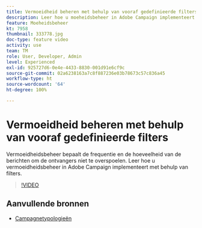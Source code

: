 ```yaml
---
title: Vermoeidheid beheren met behulp van vooraf gedefinieerde filters
description: Leer hoe u moeheidsbeheer in Adobe Campaign implementeert met behulp van filters.
feature: Moeheidsbeheer
kt: 7958
thumbnail: 333778.jpg
doc-type: feature video
activity: use
team: TM
role: User, Developer, Admin
level: Experienced
exl-id: 925727d6-0e4e-4433-8830-001d91e6cf9c
source-git-commit: 02a6238163a7c8f887236e03b78673c57c836a45
workflow-type: ht
source-wordcount: '64'
ht-degree: 100%

---
```


# Vermoeidheid beheren met behulp van vooraf gedefinieerde filters

Vermoeidheidsbeheer bepaalt de frequentie en de hoeveelheid van de berichten om de ontvangers niet te overspoelen.
Leer hoe u vermoeidheidsbeheer in Adobe Campaign implementeert met behulp van filters.

>[!VIDEO](https://video.tv.adobe.com/v/333778?quality=12)

## Aanvullende bronnen

* [Campagnetypologieën](https://experienceleague.adobe.com/docs/campaign-classic/using/orchestrating-campaigns/campaign-optimization/about-campaign-typologies.html?lang=nl)
